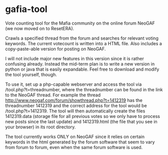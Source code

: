 # gafia-tool
Vote counting tool for the Mafia community on the online forum NeoGAF (we now moved on to ResetERA).

Crawls a specified thread from the forum and searches for relevant voting keywords. The current votecount is written into a HTML file. Also includes a copy-paste-able version for posting on NeoGAF.

I will not include major new features in this version since it is rather confusing already. Instead the mid-term plan is to write a new version in python or java that is easily expandable. Feel free to download and modify the tool yourself, though.

To use it, set up a php-capable webserver and access the tool via /tool.php?t=threadnumber, where the threadnumber can be found in the link to the NeoGAF thread. For example the thread http://www.neogaf.com/forum/showthread.php?t=1412319 has the threadnumber 1412319 and the correct address for the tool would be /tool.php?t=1412319. The tool will then automatically create the files 1412319.data (storage file for all previous votes so we only have to process new posts since the last update) and 1412319.html (the file that you see in your browser) in its root directory.

The tool currently works ONLY on NeoGAF since it relies on certain keywords in the html generated by the forum software that seem to vary from forum to forum, even when the same forum software is used.
